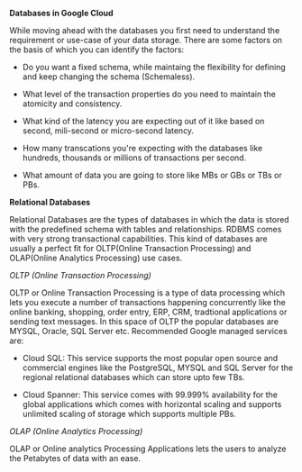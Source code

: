 **Databases in Google Cloud**

While moving ahead with the databases you first need to understand the requirement or use-case of your data storage. There are some factors on the basis of which you can identify the factors:

- Do you want a fixed schema, while maintaing the flexibility for defining and keep changing the schema (Schemaless).

- What level of the transaction properties do you need to maintain the atomicity and consistency.

- What kind of the latency you are expecting out of it like based on second, mili-second or micro-second latency.

- How many transcations you're expecting with the databases like hundreds, thousands or millions of transactions per second.

- What amount of data you are going to store like MBs or GBs or TBs or PBs.

**Relational Databases**

Relational Databases are the types of databases in which the data is stored with the predefined schema with tables and relationships. RDBMS comes with very strong transactional capabilities. This kind of databases are usually a perfect fit for OLTP(Online Transaction Processing) and OLAP(Online Analytics Processing) use cases.

*OLTP (Online Transaction Processing)*

OLTP or Online Transaction Processing is a type of data processing which lets you execute a number of transactions happening concurrently like the online banking, shopping, order entry, ERP, CRM, tradtional applications or sending text messages. In this space of OLTP the popular databases are MYSQL, Oracle, SQL Server etc. Recommended Google managed services are:

- Cloud SQL: This service supports the most popular open source and commercial engines like the PostgreSQL, MYSQL and SQL Server for the regional relational databases which can store upto few TBs.

- Cloud Spanner: This service comes with 99.999% availability for the global applications which comes with horizontal scaling and supports unlimited scaling of storage which supports multiple PBs.

*OLAP (Online Analytics Processing)*

OLAP or Online analytics Processing Applications lets the users to analyze the Petabytes of data with an ease. 